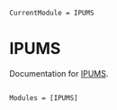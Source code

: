 ```@meta
CurrentModule = IPUMS
```

# IPUMS

Documentation for [IPUMS](https://github.com/TheCedarPrince/IPUMS.jl).

```@index
```

```@autodocs
Modules = [IPUMS]
```
